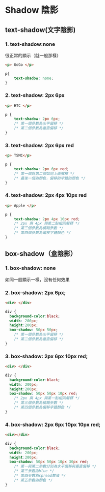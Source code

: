 # Shadow 陰影

## text-shadow(文字陰影)
### 1. text-shadow:none
很正常的顯示（就一般那樣）
```html
<p> GoGo </p>
```

```css
p{
    text-shadow: none;
}
```

### 2. text-shadow: 2px 6px
```html
<p> HTC </p>
```
```css
p {
    text-shadow: 2px 6px;
    /* 第一個參數為水平偏移 */
    /* 第二個參數為垂直偏移 */
}
```

### 3. text-shadow: 2px 6px red
```html
<p> TSMC</p>
```

```css
p {
    text-shadow: 2px 6px red;
    /* 第一個與第二個如同上面解釋 */
    /* 最後一個為顏色，偏移的字體的顏色 */
}
```

### 4. text-shadow: 2px 4px 10px red
```html
<p> Apple </p>
```

```css
p {
    text-shadow: 2px 4px 10px red;
    /* 2px 與 4px 與第二點相同解釋 */
    /* 第三個參數為模糊參數 */
    /* 第四個參數為偏移字體顏色 */
}
```

## box-shadow（盒陰影）
### 1. box-shadow: none
如同一般顯示一樣，沒有任何效果

### 2. box-shadow: 2px 6px;
```html
<div> </div>
```
```css
div {
  background-color:black;
  width: 200px;
  height:200px;
  box-shadow: 50px 50px;
    /* 第一個參數為水平偏移 */
    /* 第二個參數為垂直偏移 */
}
```

### 3. box-shadow: 2px 6px 10px red;
```html
<div> </div>
```
```css
div {
  background-color:black;
  width: 200px;
  height:200px;
  box-shadow: 50px 50px 10px red;
    /* 2px 與 4px 與第一點相同解釋 */
    /* 第三個參數為模糊參數 */
    /* 第四個參數為偏移字體顏色 */
}
```

### 4. box-shadow: 2px 6px 10px 10px red;
```html
<div></div>
```

```css
div {
  background-color:black;
  width: 200px;
  height:200px;
  box-shadow: 50px 50px 10px 30px red;
    /* 第一與第二參數分別為水平偏移與垂直偏移 */
    /* 第三參數為blue */
    /* 第四參數為spread數值 */
    /* 第五參數為顏色 */
}
```
